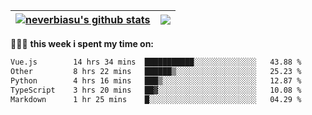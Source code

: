 | <a href="https://github.com/neverbiasu"><img align="center" src="https://github-readme-stats.vercel.app/api?username=neverbiasu&theme=dracula&show_icons=true&hide_border=true&count_private=true" alt="neverbiasu's github stats" /></a> | <a href="https://github.com/neverbiasu"><img align="center" src="https://github-readme-stats.vercel.app/api/top-langs/?username=neverbiasu&theme=dracula&show_icons=true&hide_border=true&layout=compact" /></a> |
| ------------- | ------------- |

👨🏾‍💻 **this week i spent my time on:**
<!--START_SECTION:waka-->

```txt
Vue.js        14 hrs 34 mins  ███████████░░░░░░░░░░░░░░   43.88 %
Other         8 hrs 22 mins   ██████▒░░░░░░░░░░░░░░░░░░   25.23 %
Python        4 hrs 16 mins   ███▒░░░░░░░░░░░░░░░░░░░░░   12.87 %
TypeScript    3 hrs 20 mins   ██▓░░░░░░░░░░░░░░░░░░░░░░   10.08 %
Markdown      1 hr 25 mins    █░░░░░░░░░░░░░░░░░░░░░░░░   04.29 %
```

<!--END_SECTION:waka-->
